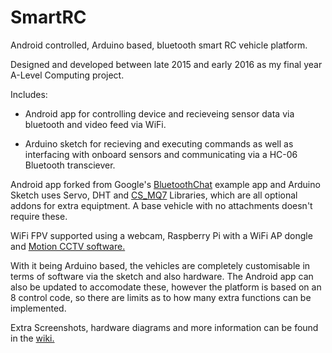 # SmartRC
Android controlled, Arduino based, bluetooth smart RC vehicle platform.

Designed and developed between late 2015 and early 2016 as my final year A-Level Computing project.

Includes:

- Android app for controlling device and recieveing sensor data via bluetooth and video feed via WiFi.

- Arduino sketch for recieving and executing commands as well as interfacing with onboard sensors and communicating via a HC-06 Bluetooth transciever.

Android app forked from Google's [BluetoothChat](https://github.com/googlesamples/android-BluetoothChat) example app and Arduino Sketch uses 
Servo, DHT and [CS_MQ7](https://github.com/jmsaavedra/Citizen-Sensor/blob/master/sensors/MQ7%20Breakout/CS_MQ7/CS_MQ7.h) Libraries, which are all optional addons for extra equiptment. A base vehicle with no attachments doesn't require these.

WiFi FPV supported using a webcam, Raspberry Pi with a WiFi AP dongle and [Motion CCTV software.](https://packages.debian.org/jessie/video/motion)

With it being Arduino based, the vehicles are completely customisable in terms of software via the sketch and also hardware.
The Android app can also be updated to accomodate these, however the platform is based on an 8 control code, so there are limits as to how many extra functions can be implemented.

Extra Screenshots, hardware diagrams and more information can be found in the [wiki.](https://github.com/RDP-1/SmartRC/wiki) 
